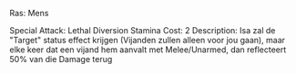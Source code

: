 Ras: Mens

Special Attack: Lethal Diversion
	Stamina Cost: 2
	Description: Isa zal de "Target" status effect krijgen (Vijanden zullen alleen voor jou gaan), maar elke keer dat een vijand hem aanvalt met Melee/Unarmed, dan reflecteert 50% van die Damage terug  
